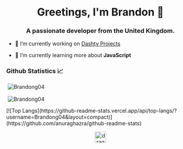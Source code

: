 <h1 align="center">Greetings, I'm Brandon 👋</h1>
<h3 align="center">A passionate developer from the United Kingdom.</h3>

- 🔭 I’m currently working on [Dashty Projects](https://github.com/Dashty-Dev)

- 🌱 I’m currently learning more about **JavaScript**


### Github Statistics 📈
<p>&nbsp;<img align="center" src="https://github-readme-stats.vercel.app/api?username=Brandong04&show_icons=true" alt="Brandong04" /></p>
<p>&nbsp;<img align="center" src="https://github-readme-stats.vercel.app/api/top-langs/?username=Brandong04&layout=compact" alt="Brandong04" /></p>
[![Top Langs](https://github-readme-stats.vercel.app/api/top-langs/?username=Brandong04&layout=compact)](https://github.com/anuraghazra/github-readme-stats)

<p align="center"> 
<a href="https://twitter.com/dragonfire1859" target="blank"><img align="center" src="https://cdn.jsdelivr.net/npm/simple-icons@3.0.1/icons/twitter.svg" alt="dragonfire1859" height="30" width="30" /></a>
</p>
